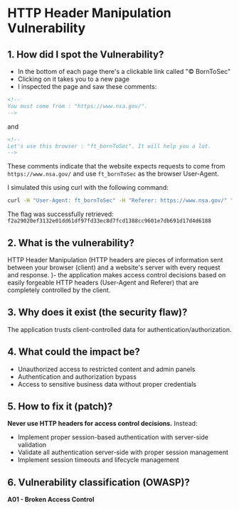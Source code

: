 # HTTP Header Manipulation Vulnerability

## 1. How did I spot the Vulnerability?

- In the bottom of each page there's a clickable link called "© BornToSec"
- Clicking on it takes you to a new page
- I inspected the page and saw these comments:

```html
<!--
You must come from : "https://www.nsa.gov/".
-->
```

and 

```html
<!--
Let's use this browser : "ft_bornToSec". It will help you a lot.
-->
```

These comments indicate that the website expects requests to come from `https://www.nsa.gov/` and use `ft_bornToSec` as the browser User-Agent.

I simulated this using curl with the following command:

```bash
curl -H "User-Agent: ft_bornToSec" -H "Referer: https://www.nsa.gov/" "http://localhost:8080/index.php?page=b7e44c7a40c5f80139f0a50f3650fb2bd8d00b0d24667c4c2ca32c88e13b758f" | grep -i flag
```

The flag was successfully retrieved: `f2a29020ef3132e01dd61df97fd33ec8d7fcd1388cc9601e7db691d17d4d6188`

## 2. What is the vulnerability?

HTTP Header Manipulation (HTTP headers are pieces of information sent between your browser (client) and a website's server with every request and response. )- the application makes access control decisions based on easily forgeable HTTP headers (User-Agent and Referer) that are completely controlled by the client.

## 3. Why does it exist (the security flaw)?

The application trusts client-controlled data for authentication/authorization. 
## 4. What could the impact be?

- Unauthorized access to restricted content and admin panels
- Authentication and authorization bypass
- Access to sensitive business data without proper credentials

## 5. How to fix it (patch)?

**Never use HTTP headers for access control decisions.** Instead:

- Implement proper session-based authentication with server-side validation
- Validate all authentication server-side with proper session management
- Implement session timeouts and lifecycle management

## 6. Vulnerability classification (OWASP)?

**A01 - Broken Access Control**